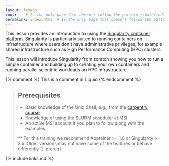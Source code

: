 ```yaml
---
layout: lesson
root: .  # Is the only page that doesn't follow the pattern /:path/index.html
permalink: index.html  # Is the only page that doesn't follow the pattern /:path/index.html
---
```


This lesson provides an introduction to using the [Singularity container platform](https://github.com/hpcng/singularity). Singularity is particularly suited to running containers on infrastructure where users don't have administrative privileges, for example shared infrastructure such as High Performance Computing (HPC) clusters. 

This lesson will introduce Singularity from scratch showing you how to run a simple container and building up to creating your own containers and running parallel scientific workloads on HPC infrastructure.

<!-- this is an html comment -->

{% comment %} This is a comment in Liquid {% endcomment %}

> ## Prerequisites
> * Basic knowledge of the Unix Shell, e.g., from the [carpentry course](https://swcarpentry.github.io/shell-novice/).
> * Knowledge of using the SLURM scheduler at MSI
> * An active MSI account if you plan to follow along with the examples. 
>
> ** For this training we recommend Apptainer >= 1.0 or Singularity >= 3.5. Older versions may not have some of the features or behave differently
{: .prereq}

{% include links.md %}

